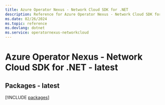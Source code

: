 ```yaml
---
title: Azure Operator Nexus - Network Cloud SDK for .NET
description: Reference for Azure Operator Nexus - Network Cloud SDK for .NET
ms.date: 02/26/2024
ms.topic: reference
ms.devlang: dotnet
ms.service: operatornexus-networkcloud
---
```

# Azure Operator Nexus - Network Cloud SDK for .NET - latest
## Packages - latest
[!INCLUDE [packages](operator-nexus---network-cloud-index.md)]